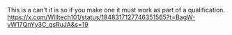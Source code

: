 This is a can't it is so if you make one it must work as part of a qualification. https://x.com/Willtech101/status/1848317127746351565?t=BagW-vW17QnYy3C_gsRuJA&s=19
